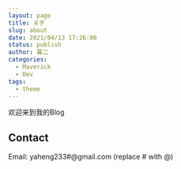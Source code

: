 ```yaml
---
layout: page
title: 关于
slug: about
date: 2021/04/13 17:26:00
status: publish
author: 暮二
categories: 
  - Maverick
  - Dev
tags: 
  - theme
---
```


欢迎来到我的Blog


## Contact

Email: yaheng233#@gmail.com (replace # with @)
